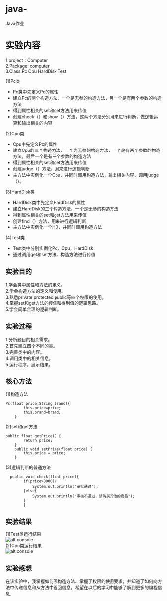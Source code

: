 # java-
Java作业
# 实验内容
1.project：Computer  
2.Package: computer  
3.Class:Pc   Cpu   HardDisk   Test  

(1)Pc类
* Pc类中先定义Pc的属性
* 建立Pc的两个构造方法，一个是无参的构造方法，另一个是有两个参数的构造方法
* 得到属性相关的set和get方法用来传值
* 创建check（）和show（）方法，这两个方法分别用来进行判断，做逻辑运算和输出相关的内容     

(2)Cpu类
* Cpu中先定义Pc的属性
* 建立Cpu的三个构造方法，一个为无参的构造方法，一个是有两个参数的构造方法，最后一个是有三个参数的构造方法
* 得到属性相关的set和get方法用来传值
* 创建judge（）方法，用来进行逻辑判断
* 主方法中实例化一个Cpu，并同时调用构造方法，输出相关内容，调用judge（）。     

(3)HardDisk类  
* HardDisk类中先定义HardDisk的属性
* 建立HardDisk的三个构造方法，一个是无参的构造方法
* 得到属性相关的set和get方法用来传值
* 创建find（）方法，用来进行逻辑判断
* 主方法中实例化一个HD，并同时调用构造方法    

(4)Test类   
* Test类中分别实例化Pc，Cpu，HardDisk
* 通过调用get和set方法，构造方法进行传值
## 实验目的
1.学会类中属性和方法的定义。       
2.学会构造方法的定义和使用。    
3.熟悉private protected public等四个权限的使用。  
4.掌握set和get方法的传值和得到值的逻辑思路。  
5.学会简单合理的逻辑判断。  
## 实验过程
1.分析题目的相关需求。  
2.首先建立四个不同的类。  
3.完善类中的内容。   
4.调用类中的相关信息。  
5.运行程序，展示结果。  
## 核心方法
(1)构造方法
```
Pc(float price,String brand){
		this.price=price;
		this.brand=brand;
	}
```
(2)set和get方法
```
public float getPrice() {
		return price;
	}
	public void setPrice(float price) {
		this.price = price;
	}
```
  (3)逻辑判断的普通方法
```
  public void check(float price){
		if(price>8000){
			System.out.println("审批通过");
		}else{
			System.out.println("审核不通过，请购买其他的商品");
		}
		}
```
## 实验结果
(1)Test类运行结果  
![alt console](http://m.qpic.cn/psc?/V52yqGBZ0K1FfT4VLt0D434dKK44lH1q/ruAMsa53pVQWN7FLK88i5nTUByIa3bhU1B8LNwNvb.*hnBco1JpOT*iH2wTjDxO8bofGVmVdpZGNM1uVPOdr.ebN*8F0loqZWTAKBm3AdE0!/b&bo=nAG3AAAAAAADBwg!&rf=viewer_4)   
(2)Cpu类运行结果  
![alt console](http://m.qpic.cn/psc?/V52yqGBZ0K1FfT4VLt0D434dKK44lH1q/ruAMsa53pVQWN7FLK88i5izmTt4TtH05AzIVY7Jo1auNte6YTSeF1XsTW049spv25eKmPvxo2wajO454*l.3LX6M9bJjQPsnRcux1fWu7E4!/b&bo=DgK8AAAAAAADB5I!&rf=viewer_4) 
## 实验感想 
在该实验中，我掌握如何写构造方法、掌握了权限的使用要求，并知道了如何向方法中传递信息和从方法中返回信息。希望在以后的学习中能够了解到更多的编程信息.       
